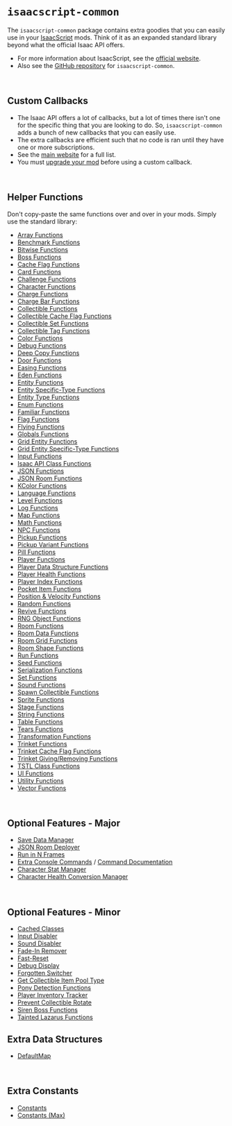 # `isaacscript-common`

The `isaacscript-common` package contains extra goodies that you can easily use in your [IsaacScript](https://isaacscript.github.io/) mods. Think of it as an expanded standard library beyond what the official Isaac API offers.

- For more information about IsaacScript, see the [official website](https://isaacscript.github.io/).
- Also see the [GitHub repository](https://github.com/IsaacScript/isaacscript-common) for `isaacscript-common`.

<br />

## Custom Callbacks

- The Isaac API offers a lot of callbacks, but a lot of times there isn't one for the specific thing that you are looking to do. So, `isaacscript-common` adds a bunch of new callbacks that you can easily use.
- The extra callbacks are efficient such that no code is ran until they have one or more subscriptions.
- See the [main website](https://isaacscript.github.io/docs/function-signatures-custom) for a full list.
- You must [upgrade your mod](modules/upgradeMod.md) before using a custom callback.

<br />

## Helper Functions

Don't copy-paste the same functions over and over in your mods. Simply use the standard library:

- [Array Functions](modules/functions_array.md)
- [Benchmark Functions](modules/functions_benchmark.md)
- [Bitwise Functions](modules/functions_bitwise.md)
- [Boss Functions](modules/functions_boss.md)
- [Cache Flag Functions](modules/functions_cacheFlag.md)
- [Card Functions](modules/functions_cards.md)
- [Challenge Functions](modules/functions_challenges.md)
- [Character Functions](modules/functions_character.md)
- [Charge Functions](modules/functions_charge.md)
- [Charge Bar Functions](modules/functions_chargeBar.md)
- [Collectible Functions](modules/functions_collectibles.md)
- [Collectible Cache Flag Functions](modules/functions_collectibleCacheFlag.md)
- [Collectible Set Functions](modules/functions_collectibleSet.md)
- [Collectible Tag Functions](modules/functions_collectibleTag.md)
- [Color Functions](modules/functions_color.md)
- [Debug Functions](modules/functions_debug.md)
- [Deep Copy Functions](modules/functions_deepCopy.md)
- [Door Functions](modules/functions_doors.md)
- [Easing Functions](modules/functions_easing.md)
- [Eden Functions](modules/functions_eden.md)
- [Entity Functions](modules/functions_entity.md)
- [Entity Specific-Type Functions](modules/functions_entitySpecific.md)
- [Entity Type Functions](modules/functions_entityTypes.md)
- [Enum Functions](modules/functions_enums.md)
- [Familiar Functions](modules/functions_familiars.md)
- [Flag Functions](modules/functions_flag.md)
- [Flying Functions](modules/functions_flying.md)
- [Globals Functions](modules/functions_globals.md)
- [Grid Entity Functions](modules/functions_gridEntity.md)
- [Grid Entity Specific-Type Functions](modules/functions_gridEntitySpecific.md)
- [Input Functions](modules/functions_input.md)
- [Isaac API Class Functions](modules/functions_isaacAPIClass.md)
- [JSON Functions](modules/functions_jsonHelpers.md)
- [JSON Room Functions](modules/functions_jsonRoom.md)
- [KColor Functions](modules/functions_kColor.md)
- [Language Functions](modules/functions_language.md)
- [Level Functions](modules/functions_level.md)
- [Log Functions](modules/functions_log.md)
- [Map Functions](modules/functions_map.md)
- [Math Functions](modules/functions_math.md)
- [NPC Functions](modules/functions_npc.md)
- [Pickup Functions](modules/functions_pickups.md)
- [Pickup Variant Functions](modules/functions_pickupVariants.md)
- [Pill Functions](modules/functions_pills.md)
- [Player Functions](modules/functions_player.md)
- [Player Data Structure Functions](modules/functions_playerDataStructures.md)
- [Player Health Functions](modules/functions_playerHealth.md)
- [Player Index Functions](modules/functions_playerIndex.md)
- [Pocket Item Functions](modules/functions_pocketItems.md)
- [Position & Velocity Functions](modules/functions_positionVelocity.md)
- [Random Functions](modules/functions_random.md)
- [Revive Functions](modules/functions_revive.md)
- [RNG Object Functions](modules/functions_rng.md)
- [Room Functions](modules/functions_rooms.md)
- [Room Data Functions](modules/functions_roomData.md)
- [Room Grid Functions](modules/functions_roomData.md)
- [Room Shape Functions](modules/functions_roomShape.md)
- [Run Functions](modules/functions_run.md)
- [Seed Functions](modules/functions_seeds.md)
- [Serialization Functions](modules/functions_serialization.md)
- [Set Functions](modules/functions_set.md)
- [Sound Functions](modules/functions_sound.md)
- [Spawn Collectible Functions](modules/functions_spawnCollectible.md)
- [Sprite Functions](modules/functions_sprite.md)
- [Stage Functions](modules/functions_stage.md)
- [String Functions](modules/functions_string.md)
- [Table Functions](modules/functions_table.md)
- [Tears Functions](modules/functions_tears.md)
- [Transformation Functions](modules/functions_transformations.md)
- [Trinket Functions](modules/functions_trinkets.md)
- [Trinket Cache Flag Functions](modules/functions_trinketCacheFlag.md)
- [Trinket Giving/Removing Functions](modules/functions_trinketGive.md)
- [TSTL Class Functions](modules/functions_tstlClass.md)
- [UI Functions](modules/functions_ui.md)
- [Utility Functions](modules/functions_utils.md)
- [Vector Functions](modules/functions_vector.md)

<br />

## Optional Features - Major

- [Save Data Manager](modules/features_saveDataManager_exports.md)
- [JSON Room Deployer](modules/features_deployJSONRoom.md)
- [Run in N Frames](modules/features_runInNFrames.md)
- [Extra Console Commands](modules/features_extraConsoleCommands_init.md) / [Command Documentation](modules/features_extraConsoleCommands_commands.md)
- [Character Stat Manager](modules/features_characterStats.md)
- [Character Health Conversion Manager](modules/features_characterHealthConversion.md)

<br />

## Optional Features - Minor

- [Cached Classes](modules/cachedClasses.md)
- [Input Disabler](modules/features_disableInputs.md)
- [Sound Disabler](modules/features_disableSound.md)
- [Fade-In Remover](modules/features_fadeInRemover.md)
- [Fast-Reset](modules/features_fastReset.md)
- [Debug Display](modules/features_debugDisplay_debugDisplay.md)
- [Forgotten Switcher](modules/features_forgottenSwitch.md)
- [Get Collectible Item Pool Type](modules/features_getCollectibleItemPoolType.md)
- [Pony Detection Functions](modules/features_isPonyActive.md)
- [Player Inventory Tracker](modules/features_playerInventory.md)
- [Prevent Collectible Rotate](modules/features_preventCollectibleRotate.md)
- [Siren Boss Functions](modules/features_sirenHelpers.md)
- [Tainted Lazarus Functions](modules/features_taintedLazarusPlayers.md)

## Extra Data Structures

- [DefaultMap](classes/classes_DefaultMap.DefaultMap.md)

<br />

## Extra Constants

- [Constants](modules/constants.md)
- [Constants (Max)](modules/constantsMax.md)

<br />

